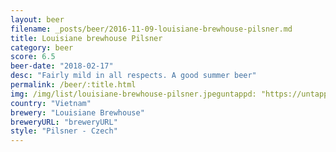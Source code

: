 ```yaml
---
layout: beer
filename: _posts/beer/2016-11-09-louisiane-brewhouse-pilsner.md
title: Louisiane brewhouse Pilsner
category: beer
score: 6.5
beer-date: "2018-02-17"
desc: "Fairly mild in all respects. A good summer beer"
permalink: /beer/:title.html
img: /img/list/louisiane-brewhouse-pilsner.jpeguntappd: "https://untappd.com/b/louisiane-brewhouse-louisiane-brewhouse-pilsener/129286"
country: "Vietnam"
brewery: "Louisiane Brewhouse"
breweryURL: "breweryURL"
style: "Pilsner - Czech"
---
```

